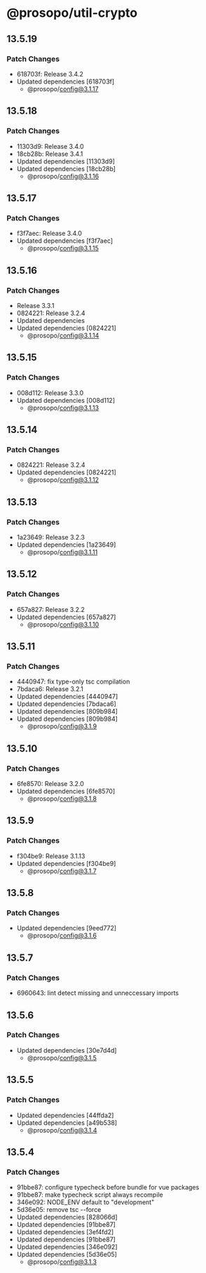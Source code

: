 # @prosopo/util-crypto

## 13.5.19
### Patch Changes

- 618703f: Release 3.4.2
- Updated dependencies [618703f]
  - @prosopo/config@3.1.17

## 13.5.18
### Patch Changes

- 11303d9: Release 3.4.0
- 18cb28b: Release 3.4.1
- Updated dependencies [11303d9]
- Updated dependencies [18cb28b]
  - @prosopo/config@3.1.16

## 13.5.17
### Patch Changes

- f3f7aec: Release 3.4.0
- Updated dependencies [f3f7aec]
  - @prosopo/config@3.1.15

## 13.5.16
### Patch Changes

- Release 3.3.1
- 0824221: Release 3.2.4
- Updated dependencies
- Updated dependencies [0824221]
  - @prosopo/config@3.1.14

## 13.5.15
### Patch Changes

- 008d112: Release 3.3.0
- Updated dependencies [008d112]
  - @prosopo/config@3.1.13

## 13.5.14
### Patch Changes

- 0824221: Release 3.2.4
- Updated dependencies [0824221]
  - @prosopo/config@3.1.12

## 13.5.13
### Patch Changes

- 1a23649: Release 3.2.3
- Updated dependencies [1a23649]
  - @prosopo/config@3.1.11

## 13.5.12
### Patch Changes

- 657a827: Release 3.2.2
- Updated dependencies [657a827]
  - @prosopo/config@3.1.10

## 13.5.11
### Patch Changes

- 4440947: fix type-only tsc compilation
- 7bdaca6: Release 3.2.1
- Updated dependencies [4440947]
- Updated dependencies [7bdaca6]
- Updated dependencies [809b984]
- Updated dependencies [809b984]
  - @prosopo/config@3.1.9

## 13.5.10
### Patch Changes

- 6fe8570: Release 3.2.0
- Updated dependencies [6fe8570]
  - @prosopo/config@3.1.8

## 13.5.9
### Patch Changes

- f304be9: Release 3.1.13
- Updated dependencies [f304be9]
  - @prosopo/config@3.1.7

## 13.5.8
### Patch Changes

- Updated dependencies [9eed772]
  - @prosopo/config@3.1.6

## 13.5.7
### Patch Changes

- 6960643: lint detect missing and unneccessary imports

## 13.5.6
### Patch Changes

- Updated dependencies [30e7d4d]
  - @prosopo/config@3.1.5

## 13.5.5
### Patch Changes

- Updated dependencies [44ffda2]
- Updated dependencies [a49b538]
  - @prosopo/config@3.1.4

## 13.5.4
### Patch Changes

- 91bbe87: configure typecheck before bundle for vue packages
- 91bbe87: make typecheck script always recompile
- 346e092: NODE_ENV default to "development"
- 5d36e05: remove tsc --force
- Updated dependencies [828066d]
- Updated dependencies [91bbe87]
- Updated dependencies [3ef4fd2]
- Updated dependencies [91bbe87]
- Updated dependencies [346e092]
- Updated dependencies [5d36e05]
  - @prosopo/config@3.1.3
